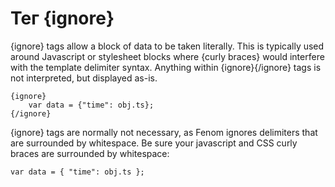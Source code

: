 Тег {ignore}
============

{ignore} tags allow a block of data to be taken literally.
This is typically used around Javascript or stylesheet blocks where {curly braces} would interfere with the template delimiter syntax.
Anything within {ignore}{/ignore} tags is not interpreted, but displayed as-is.

```smarty
{ignore}
    var data = {"time": obj.ts};
{/ignore}
```

{ignore} tags are normally not necessary, as Fenom ignores delimiters that are surrounded by whitespace.
Be sure your javascript and CSS curly braces are surrounded by whitespace:

```smarty
var data = { "time": obj.ts };
```